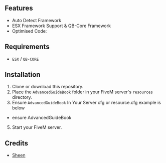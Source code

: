 ## Features

- Auto Detect Framework
- ESX Framework Support & QB-Core Framework
- Optimised Code: 

## Requirements
- `ESX` / `QB-CORE`
## Installation

1. Clone or download this repository.
2. Place the `AdvancedGuideBook` folder in your FiveM server's `resources` directory.
3. Ensure `AdvancedGuideBook` In Your Server cfg or resource.cfg example is below

- ensure AdvancedGuideBook

5. Start your FiveM server.

## Credits
- [Sheen]([https://forum.cfx.re/t/free-guidebook-ui/5241521)
